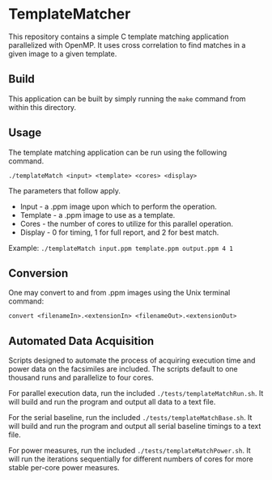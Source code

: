 
# TemplateMatcher

This repository contains a simple C template matching application parallelized with OpenMP.  It uses cross correlation to find matches in a given image to a given template.


## Build

This application can be built by simply running the ```make``` command from within this directory.


## Usage

The template matching application can be run using the following command.

```./templateMatch <input> <template> <cores> <display>```

The parameters that follow apply.

+ Input    - a .ppm image upon which to perform the operation.
+ Template - a .ppm image to use as a template.
+ Cores    - the number of cores to utilize for this parallel operation.
+ Display  - 0 for timing, 1 for full report, and 2 for best match.

Example:  ```./templateMatch input.ppm template.ppm output.ppm 4 1```


## Conversion

One may convert to and from .ppm images using the Unix terminal command:

```convert <filenameIn>.<extensionIn> <filenameOut>.<extensionOut>```


## Automated Data Acquisition

Scripts designed to automate the process of acquiring execution time and power data on the facsimiles are included.  The scripts default to one thousand runs and parallelize to four cores.

For parallel execution data, run the included ```./tests/templateMatchRun.sh```.  It will build and run the program and output all data to a text file.

For the serial baseline, run the included ```./tests/templateMatchBase.sh```.  It will build and run the program and output all serial baseline timings to a text file.

For power measures, run the included ```./tests/templateMatchPower.sh```.  It will run the iterations sequentially for different numbers of cores for more stable per-core power measures.
